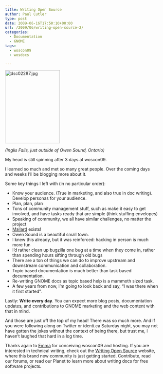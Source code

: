 ```yaml
---
title: Writing Open Source
author: Paul Cutler
type: post
date: 2009-06-16T17:50:10+00:00
url: /2009/06/writing-open-source-2/
categories:
  - Documentation
  - GNOME
tags:
  - woscon09
  - wosdocs

---
```

[<img src="https://i1.wp.com/farm4.static.flickr.com/3413/3632357083_70660ba636_m.jpg?resize=180%2C240" width="180" height="240" alt="dsc02287.jpg" data-recalc-dims="1" />][1]

_(Inglis Falls, just outside of Owen Sound, Ontario)_

My head is still spinning after 3 days at woscon09.

I learned so much and met so many great people. Over the coming days and weeks I&#8217;ll be blogging more about it.

Some key things I left with (in no particular order):

  * Know your audience. (True in marketing, and also true in doc writing). Develop personas for your audience.
  * Plan, plan, plan
  * Tons of community management stuff, such as make it easy to get involved, and have tasks ready that are simple (think stuffing envelopes)
  * Speaking of community, we all have similar challenges, no matter the project
  * [Mallard][2] exists!
  * Owen Sound is a beautiful small town.
  * I knew this already, but it was reinforced: hacking in person is much more fun
  * I&#8217;d rather clean up bugzilla one bug at a time when they come in, rather than spending hours sifting through old bugs
  * There are a ton of things we can do to improve upstream and downstream communication and collaboration. 
  * Topic based documentation is much better than task based documentation.
  * Re-writing GNOME docs as topic based help is a mammoth sized task.
  * A few years from now, I&#8217;m going to look back and say, &#8220;I was there when it first started&#8221;.

Lastly: **Write every day**. You can expect more blog posts, documentation updates, and contributions to GNOME marketing and the web content with that in mind.

And those are just off the top of my head! There was so much more. And if you were following along on Twitter or identi.ca Saturday night, you may not have gotten the jokes without the context of being there, but trust me, I haven&#8217;t laughed that hard in a log time.

Thanks again to [Emma][3] for conceiving woscon09 and hosting. If you are interested in technical writing, check out the [Writing Open Source][4] website, where this brand new community is just getting started. Contribute, read our forums, or read our Planet to learn more about writing docs for free software projects.

 [1]: http://www.flickr.com/photos/silwenae/3632357083/ "dsc02287.jpg by silwenae, on Flickr"
 [2]: http://live.gnome.org/ProjectMallard
 [3]: http://www.emmajane.net/
 [4]: http://www.writingopensource.com